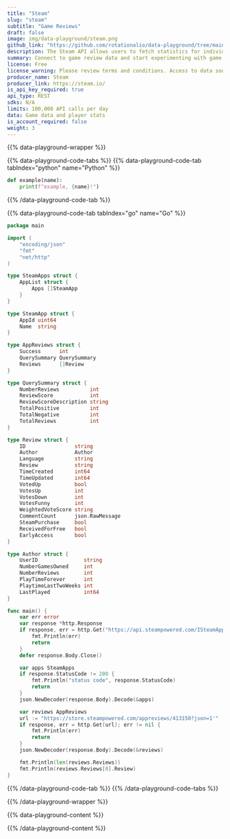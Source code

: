```yaml
---
title: "Steam"
slug: "steam"
subtitle: "Game Reviews" 
draft: false
image: img/data-playground/steam.png
github_link: "https://github.com/rotationalio/data-playground/tree/main/steam"
description: The Steam API allows users to fetch statistics for individual games, data about users, or news feeds for game updates. All of this can be brought to bear to create powerful analytics on top of video game data made seamless using Ensign.
summary: Connect to game review data and start experimenting with game review models and apps.
license: Free
license_warning: Please review terms and conditions. Access to data sources can change.
producer_name: Steam
producer_link: https://steam.io/
is_api_key_required: true
api_type: REST
sdks: N/A
limits: 100,000 API calls per day
data: Game data and player stats
is_account_required: false
weight: 3
---
```


{{% data-playground-wrapper %}}

{{% data-playground-code-tabs %}}
{{% data-playground-code-tab tabIndex="python" name="Python"  %}}

```python
def example(name):
    print(f"example, {name}!")
```

{{% /data-playground-code-tab %}}

{{% data-playground-code-tab tabIndex="go" name="Go"  %}}

```go {linenos=table,hl_lines=[1,"3-4"]}
package main

import (
	"encoding/json"
	"fmt"
	"net/http"
)

type SteamApps struct {
	AppList struct {
		Apps []SteamApp
	}
}

type SteamApp struct {
	AppId uint64
	Name  string
}

type AppReviews struct {
	Success      int
	QuerySummary QuerySummary
	Reviews      []Review
}

type QuerySummary struct {
	NumberReviews          int
	ReviewScore            int
	ReviewScoreDescription string
	TotalPositive          int
	TotalNegative          int
	TotalReviews           int
}

type Review struct {
	ID                string
	Author            Author
	Language          string
	Review            string
	TimeCreated       int64
	TimeUpdated       int64
	VotedUp           bool
	VotesUp           int
	VotesDown         int
	VotesFunny        int
	WeightedVoteScore string
	CommentCount      json.RawMessage
	SteamPurchase     bool
	ReceivedForFree   bool
	EarlyAccess       bool
}

type Author struct {
	UserID               string
	NumberGamesOwned     int
	NumberReviews        int
	PlayTimeForever      int
	PlaytimeLastTwoWeeks int
	LastPlayed           int64
}

func main() {
	var err error
	var response *http.Response
	if response, err = http.Get("https://api.steampowered.com/ISteamApps/GetAppList/v2/"); err != nil {
		fmt.Println(err)
		return
	}
	defer response.Body.Close()

	var apps SteamApps
	if response.StatusCode != 200 {
		fmt.Println("status code", response.StatusCode)
		return
	}
	json.NewDecoder(response.Body).Decode(&apps)

	var reviews AppReviews
	url := "https://store.steampowered.com/appreviews/413150?json=1'"
	if response, err = http.Get(url); err != nil {
		fmt.Println(err)
		return
	}
	json.NewDecoder(response.Body).Decode(&reviews)

	fmt.Println(len(reviews.Reviews))
	fmt.Println(reviews.Reviews[0].Review)
}

```

{{% /data-playground-code-tab %}}
{{% /data-playground-code-tabs %}}

{{% /data-playground-wrapper %}}

{{% data-playground-content %}}

<!-- Add content for data playground here, including a table for data products if available -->

{{% /data-playground-content %}}
